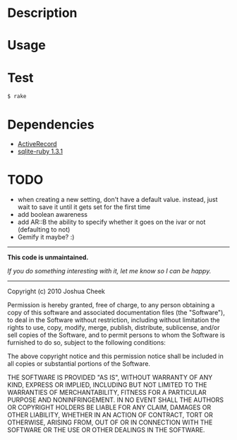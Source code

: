 Description
===========

Usage
=====

        
Test
====

    $ rake


Dependencies
============

* [ActiveRecord](http://rubygems.org/gems/activerecord)
* [sqlite-ruby 1.3.1](http://rubygems.org/gems/sqlite-ruby)


TODO
====

* when creating a new setting, don't have a default value. instead, just wait to save it until it gets set for the first time
* add boolean awareness
* add AR::B the ability to specify whether it goes on the ivar or not (defaulting to not)
* Gemify it maybe? :)

---------------------------------------

**This code is unmaintained.** 

_If you do something interesting with it, let me know so I can be happy._

---------------------------------------

Copyright (c) 2010 Joshua Cheek

 Permission is hereby granted, free of charge, to any person obtaining a copy
 of this software and associated documentation files (the "Software"), to deal
 in the Software without restriction, including without limitation the rights
 to use, copy, modify, merge, publish, distribute, sublicense, and/or sell
 copies of the Software, and to permit persons to whom the Software is
 furnished to do so, subject to the following conditions:

 The above copyright notice and this permission notice shall be included in
 all copies or substantial portions of the Software.

 THE SOFTWARE IS PROVIDED "AS IS", WITHOUT WARRANTY OF ANY KIND, EXPRESS OR
 IMPLIED, INCLUDING BUT NOT LIMITED TO THE WARRANTIES OF MERCHANTABILITY,
 FITNESS FOR A PARTICULAR PURPOSE AND NONINFRINGEMENT. IN NO EVENT SHALL THE
 AUTHORS OR COPYRIGHT HOLDERS BE LIABLE FOR ANY CLAIM, DAMAGES OR OTHER
 LIABILITY, WHETHER IN AN ACTION OF CONTRACT, TORT OR OTHERWISE, ARISING FROM,
 OUT OF OR IN CONNECTION WITH THE SOFTWARE OR THE USE OR OTHER DEALINGS IN
 THE SOFTWARE.

